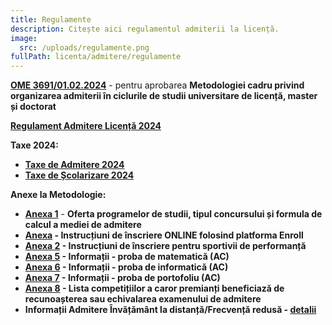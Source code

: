 ```yaml
---
title: Regulamente
description: Citește aici regulamentul admiterii la licență.
image:
  src: /uploads/regulamente.png
fullPath: licenta/admitere/regulamente
---
```

**[OME 3691/01.02.2024](https://www.upt.ro/img/files/2023-2024/Admitere/Metodologie_cardu_organiz_ex.admitere_2024.pdf)** - pentru aprobarea **Metodologiei cadru privind organizarea admiterii în ciclurile de studii universitare de licență, master și doctorat**

**[Regulament Admitere Licență 2024](https://www.upt.ro/img/files/2023-2024/Admitere/2.1_Regulament_admitere_licenta_2024_final3.pdf)**

**Taxe 2024:**

* **[Taxe de Admitere 2024](https://www.upt.ro/img/files/2023-2024/Admitere/HS-nr.14-15.02.2024_taxe_admitere.pdf)**
* **[Taxe de Școlarizare 2024](https://www.upt.ro/img/files/2023-2024/Admitere/HS-nr.15-15.02.2024_taxe_scolarizare.pdf)**

**Anexe la Metodologie:**

* **[Anexa 1](https://www.upt.ro/img/files/2023-2024/Admitere/licenta/2.2_Anexa_1-Adm_licenta_2024_Oferta_programe_studii_final_ARHok_05.03.pdf)** - **Oferta programelor de studii, tipul concursului și formula de calcul a mediei de admitere**
* **[Anexa](https://www.upt.ro/img/files/2023-2024/Admitere/licenta/Anexa-Adm_licenta_2024_Instructiuni_enroll_update.pdf) - Instrucțiuni de înscriere ONLINE folosind platforma Enroll [](https://www.upt.ro/img/files/2023-2024/Admitere/licenta/Anexa-Adm_licenta_2024_Instructiuni_enroll_update.pdf)**
* **[Anexa 2](https://www.upt.ro/img/files/2023-2024/Admitere/licenta/Anexa_2-Adm_licenta_2024_Instructiuni_sportivi_performanta.pdf) - Instrucțiuni de înscriere pentru sportivii de performanță  [](https://www.upt.ro/img/files/2023-2024/Admitere/licenta/Anexa_2-Adm_licenta_2024_Instructiuni_sportivi_performanta.pdf)**
* **[Anexa 5](https://www.upt.ro/img/files/2023-2024/Admitere/licenta/Anexa_5-Adm_licenta_2024_Proba_matematica.pdf) - Informații - proba de matematică (AC)  [](https://www.upt.ro/img/files/2023-2024/Admitere/licenta/Anexa_5-Adm_licenta_2024_Proba_matematica.pdf)**
* **[Anexa 6](https://www.upt.ro/img/files/2023-2024/Admitere/licenta/Anexa_6-Adm_licenta_2024_Proba_informatica.pdf) - Informații - proba de informatică (AC)** 
* **[Anexa 7](https://www.upt.ro/img/files/2023-2024/Admitere/licenta/Anexa_7-Adm_licenta_2024_Examen_online_bazat_pe_portofoliu_realiza%CC%86ri_AC.pdf) - Informații - proba de portofoliu (AC)** 
* **[Anexa 8](https://www.upt.ro/img/files/2023-2024/Admitere/licenta/2.9_Anexa_8-Adm_licenta_2024_Concursuri_recunoscute.pdf) - Lista competițiilor a caror premianți beneficiază de recunoașterea sau echivalarea examenului de admitere [](https://www.upt.ro/img/files/2023-2024/Admitere/licenta/2.9_Anexa_8-Adm_licenta_2024_Concursuri_recunoscute.pdf)**
* **Informații Admitere Învățământ la distanță/Frecvență redusă - [detalii](http://www.upt.ro/Informatii_-admitere-2020---invatamant-la-distanta-frecventa-redusa_621_ro.html)**